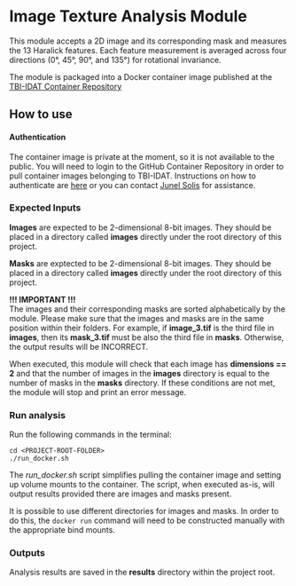 # Image Texture Analysis Module

This module accepts a 2D image and its corresponding mask and measures the 13 Haralick features. Each feature measurement is averaged across four directions (0°, 45°, 90°, and 135°) for rotational invariance.

The module is packaged into a Docker container image published at the [TBI-IDAT Container Repository](https://github.com/Turku-BioImaging/idt-texture-analysis/pkgs/container/idt-texture-analysis)

## How to use

#### Authentication

The container image is private at the moment, so it is not available to the public. You will need to login to the GitHub Container Repository in order to pull container images belonging to TBI-IDAT. Instructions on how to authenticate are [here](https://docs.github.com/en/packages/working-with-a-github-packages-registry/working-with-the-container-registry) or you can contact [Junel Solis](mailto:junel.solis@abo.fi) for assistance.

### Expected Inputs

**Images** are expected to be 2-dimensional 8-bit images. They should be placed in a directory called **images** directly under the root directory of this project.

**Masks** are exptected to be 2-dimensional 8-bit images. They should be placed in a directory called **images** directly under the root directory of this project.

**!!! IMPORTANT !!!**  
The images and their corresponding masks are sorted alphabetically by the module. Please make sure that the images and masks are in the same position within their folders. For example, if **image_3.tif** is the third file in **images**, then its **mask_3.tif** must be also the third file in **masks**. Otherwise, the output results will be INCORRECT.

When executed, this module will check that each image has **dimensions == 2** and that the number of images in the **images** directory is equal to the number of masks in the **masks** directory. If these conditions are not met, the module will stop and print an error message.

### Run analysis

Run the following commands in the terminal:

```
cd <PROJECT-ROOT-FOLDER>
./run_docker.sh
```

The _run_docker.sh_ script simplifies pulling the container image and setting up volume mounts to the container. The script, when executed as-is, will output results provided there are images and masks present.

It is possible to use different directories for images and masks. In order to do this, the `docker run` command will need to be constructed manually with the appropriate bind mounts.

### Outputs

Analysis results are saved in the **results** directory within the project root.
